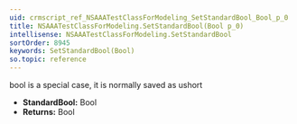 ```yaml
---
uid: crmscript_ref_NSAAATestClassForModeling_SetStandardBool_Bool_p_0
title: NSAAATestClassForModeling.SetStandardBool(Bool p_0)
intellisense: NSAAATestClassForModeling.SetStandardBool
sortOrder: 8945
keywords: SetStandardBool(Bool)
so.topic: reference
---
```



bool is a special case, it is normally saved as ushort



* **StandardBool:** Bool
* **Returns:** Bool


